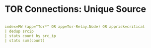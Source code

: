 #  TOR Connections: Unique Source
```yaml

index=FW (app="Tor*" OR app=Tor-Relay.Node) OR apprisk=critical 
| dedup srcip
| stats count by src_ip
| stats sum(count)
